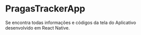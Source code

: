 # PragasTrackerApp
Se encontra todas informações e códigos da tela do Aplicativo desenvolvido em React Native.
